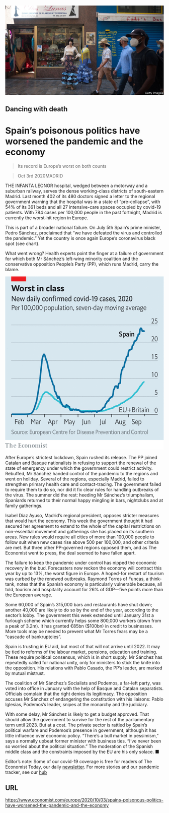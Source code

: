 ![](./images/20201003_EUP505.jpg)

## Dancing with death

# Spain’s poisonous politics have worsened the pandemic and the economy

> Its record is Europe’s worst on both counts

> Oct 3rd 2020MADRID

THE INFANTA LEONOR hospital, wedged between a motorway and a suburban railway, serves the dense working-class districts of south-eastern Madrid. Last month 402 of its 480 doctors signed a letter to the regional government warning that the hospital was in a state of “pre-collapse”, with 54% of its 361 beds and all 27 intensive-care spaces occupied by covid-19 patients. With 784 cases per 100,000 people in the past fortnight, Madrid is currently the worst-hit region in Europe.

This is part of a broader national failure. On July 5th Spain’s prime minister, Pedro Sánchez, proclaimed that “we have defeated the virus and controlled the pandemic.” Yet the country is once again Europe’s coronavirus black spot (see chart).

What went wrong? Health experts point the finger at a failure of government for which both Mr Sánchez’s left-wing minority coalition and the conservative opposition People’s Party (PP), which runs Madrid, carry the blame.



![](./images/20201003_EUC852.png)

After Europe’s strictest lockdown, Spain rushed its release. The PP joined Catalan and Basque nationalists in refusing to support the renewal of the state of emergency under which the government could restrict activity. Rebuffed, Mr Sánchez handed control of the pandemic to the regions and went on holiday. Several of the regions, especially Madrid, failed to strengthen primary health care and contact-tracing. The government failed to require them to do so, nor did it fix clear rules for handling outbreaks of the virus. The summer did the rest: heeding Mr Sánchez’s triumphalism, Spaniards returned to their normal happy mingling in bars, nightclubs and at family gatherings.

Isabel Díaz Ayuso, Madrid’s regional president, opposes stricter measures that would hurt the economy. This week the government thought it had secured her agreement to extend to the whole of the capital restrictions on non-essential movement and gatherings she has placed on its southern areas. New rules would require all cities of more than 100,000 people to follow suit when new cases rise above 500 per 100,000, and other criteria are met. But three other PP-governed regions opposed them, and as The Economist went to press, the deal seemed to have fallen apart.

The failure to keep the pandemic under control has nipped the economic recovery in the bud. Forecasters now reckon the economy will contract this year by up to 13%, the worst figure in Europe. A hoped-for restart of tourism was curbed by the renewed outbreaks. Raymond Torres of Funcas, a think-tank, notes that the Spanish economy is particularly vulnerable because, all told, tourism and hospitality account for 26% of GDP—five points more than the European average.

Some 60,000 of Spain’s 315,000 bars and restaurants have shut down; another 40,000 are likely to do so by the end of the year, according to the sector’s lobby. The government this week extended until January 31st a furlough scheme which currently helps some 800,000 workers (down from a peak of 3.2m). It has granted €85bn ($100bn) in credit to businesses. More tools may be needed to prevent what Mr Torres fears may be a “cascade of bankruptcies”.

Spain is trusting in EU aid, but most of that will not arrive until 2022. It may be tied to reforms of the labour market, pensions, education and training. These require political consensus, which is in short supply. Mr Sánchez has repeatedly called for national unity, only for ministers to stick the knife into the opposition. His relations with Pablo Casado, the PP’s leader, are marked by mutual mistrust.

The coalition of Mr Sánchez’s Socialists and Podemos, a far-left party, was voted into office in January with the help of Basque and Catalan separatists. Officials complain that the right denies its legitimacy. The opposition accuses Mr Sánchez of endangering the constitution with his liaisons: Pablo Iglesias, Podemos’s leader, snipes at the monarchy and the judiciary.

With some delay, Mr Sánchez is likely to get a budget approved. That should allow the government to survive for the rest of the parliamentary term until 2023. But at a cost. The private sector is rattled by Spain’s political warfare and Podemos’s presence in government, although it has little influence over economic policy. “There’s a bull market in pessimism,” says a normally upbeat former minister with business ties. “I’ve never been so worried about the political situation.” The moderation of the Spanish middle class and the constraints imposed by the EU are his only solace. ■

Editor’s note: Some of our covid-19 coverage is free for readers of The Economist Today, our daily [newsletter](https://www.economist.com/https://my.economist.com/user#newsletter). For more stories and our pandemic tracker, see our [hub](https://www.economist.com//news/2020/03/11/the-economists-coverage-of-the-coronavirus)

## URL

https://www.economist.com/europe/2020/10/03/spains-poisonous-politics-have-worsened-the-pandemic-and-the-economy
